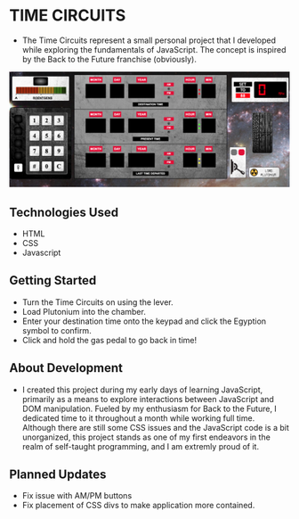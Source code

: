 # TIME CIRCUITS

- The Time Circuits represent a small personal project that I developed while exploring the fundamentals of JavaScript. The concept is inspired by the Back to the Future franchise (obviously).

![Start Screen](/images/screenshot.png)

## Technologies Used

- HTML
- CSS
- Javascript

## Getting Started

- Turn the Time Circuits on using the lever.
- Load Plutonium into the chamber.
- Enter your destination time onto the keypad and click the Egyption symbol to confirm.
- Click and hold the gas pedal to go back in time!

## About Development

- I created this project during my early days of learning JavaScript, primarily as a means to explore interactions between JavaScript and DOM manipulation. Fueled by my enthusiasm for Back to the Future, I dedicated time to it throughout a month while working full time. Although there are still some CSS issues and the JavaScript code is a bit unorganized, this project stands as one of my first endeavors in the realm of self-taught programming, and I am extremly proud of it.


## Planned Updates

- Fix issue with AM/PM buttons
- Fix placement of CSS divs to make application more contained. 